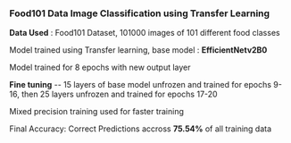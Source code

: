### **Food101 Data Image Classification using Transfer Learning**

**Data Used** : Food101 Dataset, 101000 images of 101 different food classes

Model trained using Transfer learning, base model : **EfficientNetv2B0**

Model trained for 8 epochs with new output layer

**Fine tuning** -- 15 layers of base model unfrozen and trained for epochs 9-16, then 25 layers unfrozen and trained for epochs 17-20

Mixed precision training used for faster training

Final Accuracy: Correct Predictions accross **75.54%** of all training data
